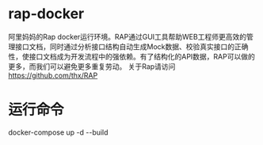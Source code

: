 # rap-docker
阿里妈妈的Rap docker运行环境。RAP通过GUI工具帮助WEB工程师更高效的管理接口文档，同时通过分析接口结构自动生成Mock数据、校验真实接口的正确性，使接口文档成为开发流程中的强依赖。有了结构化的API数据，RAP可以做的更多，而我们可以避免更多重复劳动。
关于Rap请访问 https://github.com/thx/RAP
# 运行命令
docker-compose up -d --build
